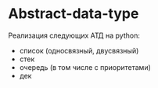 # Abstract-data-type

Реализация следующих АТД на python:
- список (односвязный, двусвязный)
- стек
- очередь (в том числе с приоритетами)
- дек 
